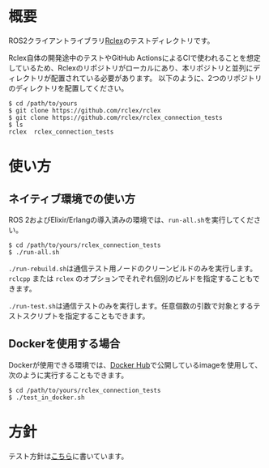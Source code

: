 # 概要

ROS2クライアントライブラリ[Rclex](https://github.com/rclex/rclex)のテストディレクトリです。  

Rclex自体の開発途中のテストやGitHub ActionsによるCIで使われることを想定しているため、Rclexのリポジトリがローカルにあり、本リポジトリと並列にディレクトリが配置されている必要があります。
以下のように、2つのリポジトリのディレクトリを配置してください。

```
$ cd /path/to/yours
$ git clone https://github.com/rclex/rclex
$ git clone https://github.com/rclex/rclex_connection_tests
$ ls
rclex  rclex_connection_tests
```

# 使い方

## ネイティブ環境での使い方 

ROS 2およびElixir/Erlangの導入済みの環境では、`run-all.sh`を実行してください。

```
$ cd /path/to/yours/rclex_connection_tests
$ ./run-all.sh
```

`./run-rebuild.sh`は通信テスト用ノードのクリーンビルドのみを実行します。`rclcpp` または `rclex` のオプションでそれぞれ個別のビルドを指定することもできます。

`./run-test.sh`は通信テストのみを実行します。任意個数の引数で対象とするテストスクリプトを指定することもできます。

## Dockerを使用する場合

Dockerが使用できる環境では、[Docker Hub](https://hub.docker.com/r/rclex/rclex_docker)で公開しているimageを使用して、次のように実行することもできます。

```
$ cd /path/to/yours/rclex_connection_tests
$ ./test_in_docker.sh
```

# 方針

テスト方針は[こちら](https://docs.google.com/presentation/d/1JKKWJh-f0EvkdYsMfv1cXwphZdbnasCLiJnGNy0E4Z8/edit?usp=sharing)に書いています。
